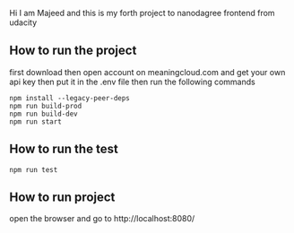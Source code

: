 Hi I am Majeed and this is my forth project to nanodagree frontend from udacity

## How to run the project
first download then open account on meaningcloud.com and get your own api key then put it in the .env file
then run the following commands
```
npm install --legacy-peer-deps
npm run build-prod
npm run build-dev
npm run start
```

## How to run the test
```npm run test```

## How to run project
open the browser and go to http://localhost:8080/
